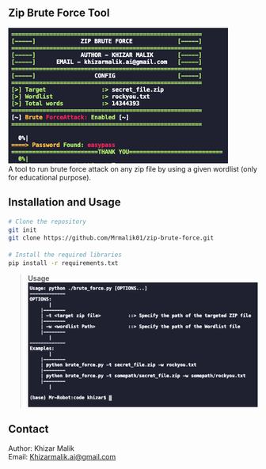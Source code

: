 ## Zip Brute Force Tool
![image](images/tool.png "Tool")  
A tool to run brute force attack on any zip file by using a given wordlist (only for educational purpose).

## Installation and Usage

```bash
# Clone the repository
git init
git clone https://github.com/Mrmalik01/zip-brute-force.git

# Install the required libraries
pip install -r requirements.txt
```

> __Usage__  
![image](images/usage.png "Usage")

## Contact
Author: Khizar Malik   
Email:  Khizarmalik.ai@gmail.com
